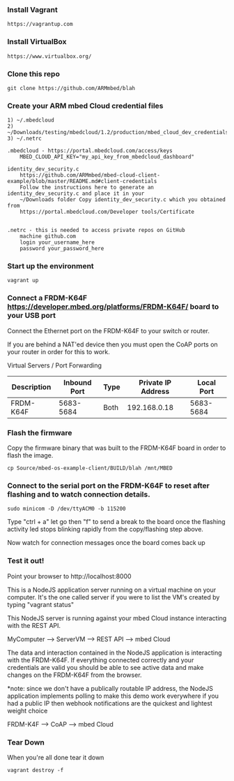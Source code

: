 ### Install Vagrant

    https://vagrantup.com

### Install VirtualBox

    https://www.virtualbox.org/

### Clone this repo
    git clone https://github.com/ARMmbed/blah

### Create your ARM mbed Cloud credential files

    1) ~/.mbedcloud
    2) ~/Downloads/testing/mbedcloud/1.2/production/mbed_cloud_dev_credentials.c
    3) ~/.netrc

    .mbedcloud - https://portal.mbedcloud.com/access/keys
        MBED_CLOUD_API_KEY="my_api_key_from_mbedcloud_dashboard"

    identity_dev_security.c
        https://github.com/ARMmbed/mbed-cloud-client-example/blob/master/README.md#client-credentials
        Follow the instructions here to generate an identity_dev_security.c and place it in your
        ~/Downloads folder Copy identity_dev_security.c which you obtained from
        https://portal.mbedcloud.com/Developer tools/Certificate


    .netrc - this is needed to access private repos on GitHub
        machine github.com
        login your_username_here
        password your_password_here


### Start up the environment
   
    vagrant up

### Connect a FRDM-K64F https://developer.mbed.org/platforms/FRDM-K64F/ board to your USB port

Connect the Ethernet port on the FRDM-K64F to your switch or router.

If you are behind a NAT'ed device then you must open the CoAP ports
on your router in order for this to work.

Virtual Servers / Port Forwarding

| Description | Inbound Port | Type | Private IP Address | Local Port |
| ----------- | ------------ | ---- | ------------------ | ---------- |
|  FRDM-K64F  |  5683-5684   | Both |    192.168.0.18    | 5683-5684  |


### Flash the firmware

Copy the firmware binary that was built to the FRDM-K64F board in order
to flash the image.

    cp Source/mbed-os-example-client/BUILD/blah /mnt/MBED

### Connect to the serial port on the FRDM-K64F to reset after flashing and to watch connection details.

    sudo minicom -D /dev/ttyACM0 -b 115200

Type "ctrl + a" let go then "f" to send a break to the board once the
flashing activity led stops blinking rapidly from the copy/flashing step
above.

Now watch for connection messages once the board comes back up

### Test it out!

Point your browser to http://localhost:8000

This is a NodeJS application server running on a virtual machine on
your computer.  It's the one called server if you were to list the VM's
created by typing "vagrant status"

This NodeJS server is running against your mbed Cloud instance interacting
with the REST API.

MyComputer --> ServerVM --> REST API --> mbed Cloud

The data and interaction contained in the NodeJS application is interacting
with the FRDM-K64F.  If everything connected correctly and your credentials
are valid you should be able to see active data and make changes on the
FRDM-K64F from the browser.

*note: since we don't have a publically routable IP address, the NodeJS
       application implements polling to make this demo work everywhere
       if you had a public IP then webhook notifications are the quickest
       and lightest weight choice

FRDM-K4F --> CoAP --> mbed Cloud

### Tear Down

When you're all done tear it down

    vagrant destroy -f
